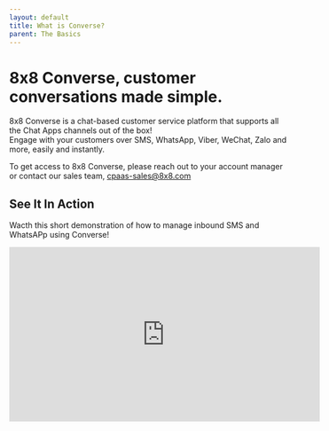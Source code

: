 ```yaml
---
layout: default
title: What is Converse?
parent: The Basics
---
```


# 8x8 Converse, customer conversations made simple.

8x8 Converse is a chat-based customer service platform that supports all the Chat Apps channels out of the box!  
Engage with your customers over SMS, WhatsApp, Viber, WeChat, Zalo and more, easily and instantly.

To get access to 8x8 Converse, please reach out to your account manager or contact our sales team, [cpaas-sales@8x8.com](mailto:cpaas-sales@8x8.com)  

## See It In Action

Wacth this short demonstration of how to manage inbound SMS and WhatsAPp using Converse!

<iframe width="560" height="315" src="https://www.youtube.com/embed/b8kSfnPxet4" title="YouTube video player" frameborder="0" allow="accelerometer; autoplay; clipboard-write; encrypted-media; gyroscope; picture-in-picture" allowfullscreen></iframe>  
